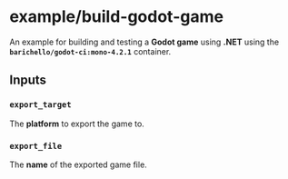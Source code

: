 # example/build-godot-game

An example for building and testing a **Godot game** using **.NET** using the **`barichello/godot-ci:mono-4.2.1`** container.

## Inputs

### `export_target`
The **platform** to export the game to.

### `export_file`
The **name** of the exported game file.

